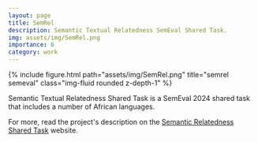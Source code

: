 ```yaml
---
layout: page
title: SemRel
description: Semantic Textual Relatedness SemEval Shared Task.
img: assets/img/SemRel.png
importance: 6
category: work
---
```


<div class="row justify-content-sm-center">
    <div class="col-sm-12 mt-3 mt-md-0">
        {% include figure.html path="assets/img/SemRel.png" title="semrel semeval" class="img-fluid rounded z-depth-1" %}
    </div>
</div>

Semantic Textual Relatedness Shared Task is a SemEval 2024 shared task that includes a number of African languages.

For more, read the project's description on the <a href="https://semantic-textual-relatedness.github.io/">Semantic Relatedness Shared Task</a> website.